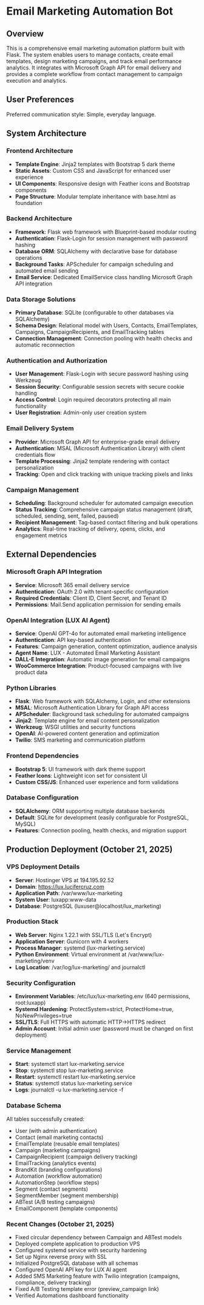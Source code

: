 # Email Marketing Automation Bot

## Overview

This is a comprehensive email marketing automation platform built with Flask. The system enables users to manage contacts, create email templates, design marketing campaigns, and track email performance analytics. It integrates with Microsoft Graph API for email delivery and provides a complete workflow from contact management to campaign execution and analytics.

## User Preferences

Preferred communication style: Simple, everyday language.

## System Architecture

### Frontend Architecture
- **Template Engine**: Jinja2 templates with Bootstrap 5 dark theme
- **Static Assets**: Custom CSS and JavaScript for enhanced user experience
- **UI Components**: Responsive design with Feather icons and Bootstrap components
- **Page Structure**: Modular template inheritance with base.html as foundation

### Backend Architecture
- **Framework**: Flask web framework with Blueprint-based modular routing
- **Authentication**: Flask-Login for session management with password hashing
- **Database ORM**: SQLAlchemy with declarative base for database operations
- **Background Tasks**: APScheduler for campaign scheduling and automated email sending
- **Email Service**: Dedicated EmailService class handling Microsoft Graph API integration

### Data Storage Solutions
- **Primary Database**: SQLite (configurable to other databases via SQLAlchemy)
- **Schema Design**: Relational model with Users, Contacts, EmailTemplates, Campaigns, CampaignRecipients, and EmailTracking tables
- **Connection Management**: Connection pooling with health checks and automatic reconnection

### Authentication and Authorization
- **User Management**: Flask-Login with secure password hashing using Werkzeug
- **Session Security**: Configurable session secrets with secure cookie handling
- **Access Control**: Login required decorators protecting all main functionality
- **User Registration**: Admin-only user creation system

### Email Delivery System
- **Provider**: Microsoft Graph API for enterprise-grade email delivery
- **Authentication**: MSAL (Microsoft Authentication Library) with client credentials flow
- **Template Processing**: Jinja2 template rendering with contact personalization
- **Tracking**: Open and click tracking with unique tracking pixels and links

### Campaign Management
- **Scheduling**: Background scheduler for automated campaign execution
- **Status Tracking**: Comprehensive campaign status management (draft, scheduled, sending, sent, failed, paused)
- **Recipient Management**: Tag-based contact filtering and bulk operations
- **Analytics**: Real-time tracking of delivery, opens, clicks, and engagement metrics

## External Dependencies

### Microsoft Graph API Integration
- **Service**: Microsoft 365 email delivery service
- **Authentication**: OAuth 2.0 with tenant-specific configuration
- **Required Credentials**: Client ID, Client Secret, and Tenant ID
- **Permissions**: Mail.Send application permission for sending emails

### OpenAI Integration (LUX AI Agent)
- **Service**: OpenAI GPT-4o for automated email marketing intelligence
- **Authentication**: API key-based authentication
- **Features**: Campaign generation, content optimization, audience analysis
- **Agent Name**: LUX - Automated Email Marketing Assistant
- **DALL-E Integration**: Automatic image generation for email campaigns
- **WooCommerce Integration**: Product-focused campaigns with live product data

### Python Libraries
- **Flask**: Web framework with SQLAlchemy, Login, and other extensions
- **MSAL**: Microsoft Authentication Library for Graph API access
- **APScheduler**: Background task scheduling for automated campaigns
- **Jinja2**: Template engine for email content personalization
- **Werkzeug**: WSGI utilities and security functions
- **OpenAI**: AI-powered content generation and optimization
- **Twilio**: SMS marketing and communication platform

### Frontend Dependencies
- **Bootstrap 5**: UI framework with dark theme support
- **Feather Icons**: Lightweight icon set for consistent UI
- **Custom CSS/JS**: Enhanced user experience and form validations

### Database Configuration
- **SQLAlchemy**: ORM supporting multiple database backends
- **Default**: SQLite for development (easily configurable for PostgreSQL, MySQL)
- **Features**: Connection pooling, health checks, and migration support

## Production Deployment (October 21, 2025)

### VPS Deployment Details
- **Server**: Hostinger VPS at 194.195.92.52
- **Domain**: https://lux.lucifercruz.com
- **Application Path**: /var/www/lux-marketing
- **System User**: luxapp:www-data
- **Database**: PostgreSQL (luxuser@localhost/lux_marketing)

### Production Stack
- **Web Server**: Nginx 1.22.1 with SSL/TLS (Let's Encrypt)
- **Application Server**: Gunicorn with 4 workers
- **Process Manager**: systemd (lux-marketing.service)
- **Python Environment**: Virtual environment at /var/www/lux-marketing/venv
- **Log Location**: /var/log/lux-marketing/ and journalctl

### Security Configuration
- **Environment Variables**: /etc/lux/lux-marketing.env (640 permissions, root:luxapp)
- **Systemd Hardening**: ProtectSystem=strict, ProtectHome=true, NoNewPrivileges=true
- **SSL/TLS**: Full HTTPS with automatic HTTP→HTTPS redirect
- **Admin Account**: Initial admin user (password must be changed on first deployment)

### Service Management
- **Start**: systemctl start lux-marketing.service
- **Stop**: systemctl stop lux-marketing.service
- **Restart**: systemctl restart lux-marketing.service
- **Status**: systemctl status lux-marketing.service
- **Logs**: journalctl -u lux-marketing.service -f

### Database Schema
All tables successfully created:
- User (with admin authentication)
- Contact (email marketing contacts)
- EmailTemplate (reusable email templates)
- Campaign (marketing campaigns)
- CampaignRecipient (campaign delivery tracking)
- EmailTracking (analytics events)
- BrandKit (branding configurations)
- Automation (workflow automation)
- AutomationStep (workflow steps)
- Segment (contact segments)
- SegmentMember (segment membership)
- ABTest (A/B testing campaigns)
- EmailComponent (template components)

### Recent Changes (October 21, 2025)
- Fixed circular dependency between Campaign and ABTest models
- Deployed complete application to production VPS
- Configured systemd service with security hardening
- Set up Nginx reverse proxy with SSL
- Initialized PostgreSQL database with all schemas
- Configured OpenAI API key for LUX AI agent
- Added SMS Marketing feature with Twilio integration (campaigns, compliance, delivery tracking)
- Fixed A/B Testing template error (preview_campaign link)
- Verified Automations dashboard functionality